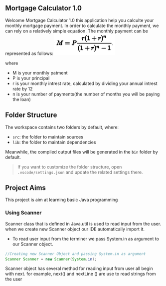 ## Mortgage Calculator 1.0

Welcome Mortgage Calculator 1.0 this application help you calculte your monthly mortgage payment.
In order to calculate the monthly payment, we can rely on a relatively simple equation. The monthly payment can be represented as follows:
![Mortgage Payments Equation](./images/mortgageEquation.PNG)

where

- M is your monthly patment
- P is your principal
- r is your monthly intrest rate, calculated by dividing your annual intrest rate by 12
- n is your number of payments(the number of months you will be paying the loan)

## Folder Structure

The workspace contains two folders by default, where:

- `src`: the folder to maintain sources
- `lib`: the folder to maintain dependencies

Meanwhile, the compiled output files will be generated in the `bin` folder by default.

> If you want to customize the folder structure, open `.vscode/settings.json` and update the related settings there.

## Project Aims

This project is aim at learning basic Java programming

### Using Scanner

Scanner class that is defined in Java.util is used to read input from the user. when we create new Scanner object our IDE automatically import it.

- To read user input from the terminer we pass System.in as argument to our Scanner object.

```java
//Creating new Scanner Object and passing System.in as argument
Scanner Scanner = new Scanner(System.in);
```

Scanner object has several method for reading input from user all begin with next. for example,
next() and nextLine () are use to read strings from the user
